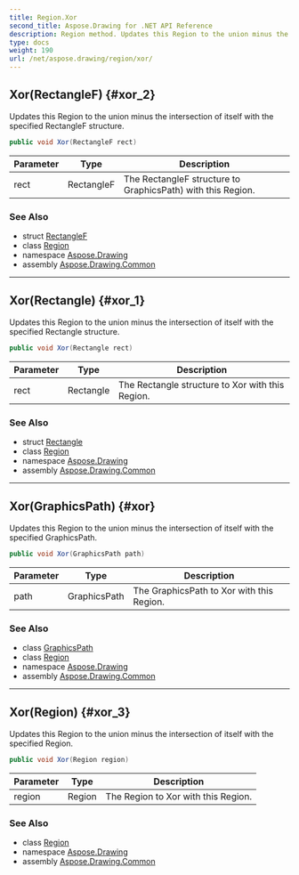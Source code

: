 ```yaml
---
title: Region.Xor
second_title: Aspose.Drawing for .NET API Reference
description: Region method. Updates this Region to the union minus the intersection of itself with the specified RectangleF structure
type: docs
weight: 190
url: /net/aspose.drawing/region/xor/
---
```

## Xor(RectangleF) {#xor_2}

Updates this Region to the union minus the intersection of itself with the specified RectangleF structure.

```csharp
public void Xor(RectangleF rect)
```

| Parameter | Type | Description |
| --- | --- | --- |
| rect | RectangleF | The RectangleF structure to GraphicsPath) with this Region. |

### See Also

* struct [RectangleF](../../rectanglef/)
* class [Region](../)
* namespace [Aspose.Drawing](../../region/)
* assembly [Aspose.Drawing.Common](../../../)

---

## Xor(Rectangle) {#xor_1}

Updates this Region to the union minus the intersection of itself with the specified Rectangle structure.

```csharp
public void Xor(Rectangle rect)
```

| Parameter | Type | Description |
| --- | --- | --- |
| rect | Rectangle | The Rectangle structure to Xor with this Region. |

### See Also

* struct [Rectangle](../../rectangle/)
* class [Region](../)
* namespace [Aspose.Drawing](../../region/)
* assembly [Aspose.Drawing.Common](../../../)

---

## Xor(GraphicsPath) {#xor}

Updates this Region to the union minus the intersection of itself with the specified GraphicsPath.

```csharp
public void Xor(GraphicsPath path)
```

| Parameter | Type | Description |
| --- | --- | --- |
| path | GraphicsPath | The GraphicsPath to Xor with this Region. |

### See Also

* class [GraphicsPath](../../../aspose.drawing.drawing2d/graphicspath/)
* class [Region](../)
* namespace [Aspose.Drawing](../../region/)
* assembly [Aspose.Drawing.Common](../../../)

---

## Xor(Region) {#xor_3}

Updates this Region to the union minus the intersection of itself with the specified Region.

```csharp
public void Xor(Region region)
```

| Parameter | Type | Description |
| --- | --- | --- |
| region | Region | The Region to Xor with this Region. |

### See Also

* class [Region](../)
* namespace [Aspose.Drawing](../../region/)
* assembly [Aspose.Drawing.Common](../../../)


